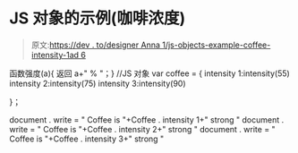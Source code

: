 # JS 对象的示例(咖啡浓度)

> 原文:[https://dev . to/designer Anna 1/js-objects-example-coffee-intensity-1ad 6](https://dev.to/designeranna1/js-objects-example-coffee-intensity-1ad6)

函数强度(a){
返回 a+" % "；}
//JS 对象
var coffee = {
intensity 1:intensity(55)
intensity 2:intensity(75)
intensity 3:intensity(90)

}；

document . write = " Coffee is "+Coffee . intensity 1+" strong "
document . write = " Coffee is "+Coffee . intensity 2+" strong "
document . write = " Coffee is "+Coffee . intensity 3+" strong "